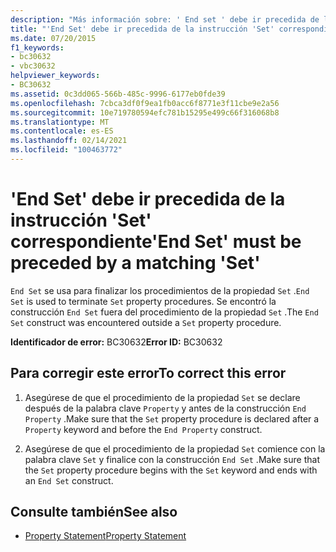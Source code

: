 ```yaml
---
description: "Más información sobre: ' End set ' debe ir precedida de la ' Set ' correspondiente"
title: "'End Set' debe ir precedida de la instrucción 'Set' correspondiente"
ms.date: 07/20/2015
f1_keywords:
- bc30632
- vbc30632
helpviewer_keywords:
- BC30632
ms.assetid: 0c3dd065-566b-485c-9996-6177eb0fde39
ms.openlocfilehash: 7cbca3df0f9ea1fb0acc6f8771e3f11cbe9e2a56
ms.sourcegitcommit: 10e719780594efc781b15295e499c66f316068b8
ms.translationtype: MT
ms.contentlocale: es-ES
ms.lasthandoff: 02/14/2021
ms.locfileid: "100463772"
---
```

# <a name="end-set-must-be-preceded-by-a-matching-set"></a><span data-ttu-id="2bd61-103">'End Set' debe ir precedida de la instrucción 'Set' correspondiente</span><span class="sxs-lookup"><span data-stu-id="2bd61-103">'End Set' must be preceded by a matching 'Set'</span></span>

<span data-ttu-id="2bd61-104">`End Set` se usa para finalizar los procedimientos de la propiedad `Set` .</span><span class="sxs-lookup"><span data-stu-id="2bd61-104">`End Set` is used to terminate `Set` property procedures.</span></span> <span data-ttu-id="2bd61-105">Se encontró la construcción `End Set` fuera del procedimiento de la propiedad `Set` .</span><span class="sxs-lookup"><span data-stu-id="2bd61-105">The `End Set` construct was encountered outside a `Set` property procedure.</span></span>  
  
 <span data-ttu-id="2bd61-106">**Identificador de error:** BC30632</span><span class="sxs-lookup"><span data-stu-id="2bd61-106">**Error ID:** BC30632</span></span>  
  
## <a name="to-correct-this-error"></a><span data-ttu-id="2bd61-107">Para corregir este error</span><span class="sxs-lookup"><span data-stu-id="2bd61-107">To correct this error</span></span>  
  
1. <span data-ttu-id="2bd61-108">Asegúrese de que el procedimiento de la propiedad `Set` se declare después de la palabra clave `Property` y antes de la construcción `End Property` .</span><span class="sxs-lookup"><span data-stu-id="2bd61-108">Make sure that the `Set` property procedure is declared after a `Property` keyword and before the `End Property` construct.</span></span>  
  
2. <span data-ttu-id="2bd61-109">Asegúrese de que el procedimiento de la propiedad `Set` comience con la palabra clave `Set` y finalice con la construcción `End Set` .</span><span class="sxs-lookup"><span data-stu-id="2bd61-109">Make sure that the `Set` property procedure begins with the `Set` keyword and ends with an `End Set` construct.</span></span>  
  
## <a name="see-also"></a><span data-ttu-id="2bd61-110">Consulte también</span><span class="sxs-lookup"><span data-stu-id="2bd61-110">See also</span></span>

- [<span data-ttu-id="2bd61-111">Property Statement</span><span class="sxs-lookup"><span data-stu-id="2bd61-111">Property Statement</span></span>](../language-reference/statements/property-statement.md)
